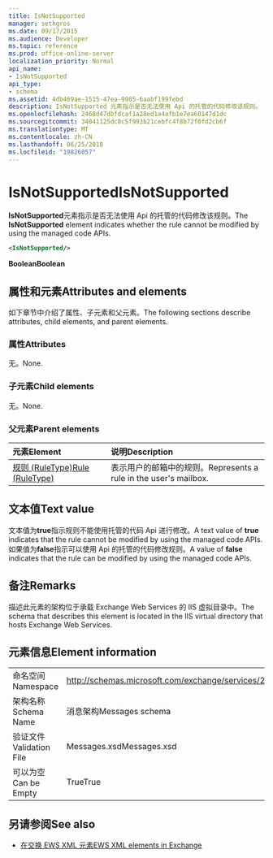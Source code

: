 ```yaml
---
title: IsNotSupported
manager: sethgros
ms.date: 09/17/2015
ms.audience: Developer
ms.topic: reference
ms.prod: office-online-server
localization_priority: Normal
api_name:
- IsNotSupported
api_type:
- schema
ms.assetid: 4db469ae-1515-47ea-9905-6aabf199febd
description: IsNotSupported 元素指示是否无法使用 Api 的托管的代码修改该规则。
ms.openlocfilehash: 2468d47dbfdcaf1a28ed1a4afb1e7ea60147d1dc
ms.sourcegitcommit: 34041125dc8c5f993b21cebfc4f8b72f0fd2cb6f
ms.translationtype: MT
ms.contentlocale: zh-CN
ms.lasthandoff: 06/25/2018
ms.locfileid: "19826057"
---
```

# <a name="isnotsupported"></a><span data-ttu-id="6b9c9-103">IsNotSupported</span><span class="sxs-lookup"><span data-stu-id="6b9c9-103">IsNotSupported</span></span>

<span data-ttu-id="6b9c9-104">**IsNotSupported**元素指示是否无法使用 Api 的托管的代码修改该规则。</span><span class="sxs-lookup"><span data-stu-id="6b9c9-104">The **IsNotSupported** element indicates whether the rule cannot be modified by using the managed code APIs.</span></span> 
  
```XML
<IsNotSupported/>
```

 <span data-ttu-id="6b9c9-105">**Boolean**</span><span class="sxs-lookup"><span data-stu-id="6b9c9-105">**Boolean**</span></span>
## <a name="attributes-and-elements"></a><span data-ttu-id="6b9c9-106">属性和元素</span><span class="sxs-lookup"><span data-stu-id="6b9c9-106">Attributes and elements</span></span>

<span data-ttu-id="6b9c9-107">如下章节中介绍了属性、子元素和父元素。</span><span class="sxs-lookup"><span data-stu-id="6b9c9-107">The following sections describe attributes, child elements, and parent elements.</span></span>
  
### <a name="attributes"></a><span data-ttu-id="6b9c9-108">属性</span><span class="sxs-lookup"><span data-stu-id="6b9c9-108">Attributes</span></span>

<span data-ttu-id="6b9c9-109">无。</span><span class="sxs-lookup"><span data-stu-id="6b9c9-109">None.</span></span>
  
### <a name="child-elements"></a><span data-ttu-id="6b9c9-110">子元素</span><span class="sxs-lookup"><span data-stu-id="6b9c9-110">Child elements</span></span>

<span data-ttu-id="6b9c9-111">无。</span><span class="sxs-lookup"><span data-stu-id="6b9c9-111">None.</span></span>
  
### <a name="parent-elements"></a><span data-ttu-id="6b9c9-112">父元素</span><span class="sxs-lookup"><span data-stu-id="6b9c9-112">Parent elements</span></span>

|<span data-ttu-id="6b9c9-113">**元素**</span><span class="sxs-lookup"><span data-stu-id="6b9c9-113">**Element**</span></span>|<span data-ttu-id="6b9c9-114">**说明**</span><span class="sxs-lookup"><span data-stu-id="6b9c9-114">**Description**</span></span>|
|:-----|:-----|
|[<span data-ttu-id="6b9c9-115">规则 (RuleType)</span><span class="sxs-lookup"><span data-stu-id="6b9c9-115">Rule (RuleType)</span></span>](rule-ruletype.md) <br/> |<span data-ttu-id="6b9c9-116">表示用户的邮箱中的规则。</span><span class="sxs-lookup"><span data-stu-id="6b9c9-116">Represents a rule in the user's mailbox.</span></span>  <br/> |
   
## <a name="text-value"></a><span data-ttu-id="6b9c9-117">文本值</span><span class="sxs-lookup"><span data-stu-id="6b9c9-117">Text value</span></span>

<span data-ttu-id="6b9c9-118">文本值为**true**指示规则不能使用托管的代码 Api 进行修改。</span><span class="sxs-lookup"><span data-stu-id="6b9c9-118">A text value of **true** indicates that the rule cannot be modified by using the managed code APIs.</span></span> <span data-ttu-id="6b9c9-119">如果值为**false**指示可以使用 Api 的托管的代码修改规则。</span><span class="sxs-lookup"><span data-stu-id="6b9c9-119">A value of **false** indicates that the rule can be modified by using the managed code APIs.</span></span> 
  
## <a name="remarks"></a><span data-ttu-id="6b9c9-120">备注</span><span class="sxs-lookup"><span data-stu-id="6b9c9-120">Remarks</span></span>

<span data-ttu-id="6b9c9-121">描述此元素的架构位于承载 Exchange Web Services 的 IIS 虚拟目录中。</span><span class="sxs-lookup"><span data-stu-id="6b9c9-121">The schema that describes this element is located in the IIS virtual directory that hosts Exchange Web Services.</span></span>
  
## <a name="element-information"></a><span data-ttu-id="6b9c9-122">元素信息</span><span class="sxs-lookup"><span data-stu-id="6b9c9-122">Element information</span></span>

|||
|:-----|:-----|
|<span data-ttu-id="6b9c9-123">命名空间</span><span class="sxs-lookup"><span data-stu-id="6b9c9-123">Namespace</span></span>  <br/> |http://schemas.microsoft.com/exchange/services/2006/messages  <br/> |
|<span data-ttu-id="6b9c9-124">架构名称</span><span class="sxs-lookup"><span data-stu-id="6b9c9-124">Schema Name</span></span>  <br/> |<span data-ttu-id="6b9c9-125">消息架构</span><span class="sxs-lookup"><span data-stu-id="6b9c9-125">Messages schema</span></span>  <br/> |
|<span data-ttu-id="6b9c9-126">验证文件</span><span class="sxs-lookup"><span data-stu-id="6b9c9-126">Validation File</span></span>  <br/> |<span data-ttu-id="6b9c9-127">Messages.xsd</span><span class="sxs-lookup"><span data-stu-id="6b9c9-127">Messages.xsd</span></span>  <br/> |
|<span data-ttu-id="6b9c9-128">可以为空</span><span class="sxs-lookup"><span data-stu-id="6b9c9-128">Can be Empty</span></span>  <br/> |<span data-ttu-id="6b9c9-129">True</span><span class="sxs-lookup"><span data-stu-id="6b9c9-129">True</span></span>  <br/> |
   
## <a name="see-also"></a><span data-ttu-id="6b9c9-130">另请参阅</span><span class="sxs-lookup"><span data-stu-id="6b9c9-130">See also</span></span>



- [<span data-ttu-id="6b9c9-131">在交换 EWS XML 元素</span><span class="sxs-lookup"><span data-stu-id="6b9c9-131">EWS XML elements in Exchange</span></span>](ews-xml-elements-in-exchange.md)

